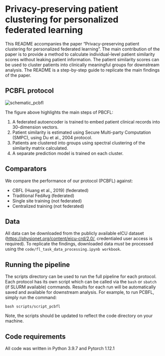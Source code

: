 # Privacy-preserving patient clustering for personalized federated learning
This README accompanies the paper “Privacy-preserving patient clustering for personalized federated learning”. The main contribution of the paper is to provide a method to calculate individual-level patient similarity scores without leaking patient information. The patient similarity scores can be used to cluster patients into clinically meaningful groups for downstream analysis. The README is a step-by-step guide to replicate the main findings of the paper. 
## PCBFL protocol
![schematic_pcbfl](https://github.com/G2Lab/pcfbl/assets/43360672/30fa78e3-984c-490b-be7a-7ed6cf1392d4)

The figure above highlights the main steps of PBCFL:
1.	A federated autoencoder is trained to embed patient clinical records into 30-dimension vectors.
2.	Patient similarity is estimated using Secure Multi-party Computation (SMPC), using Du et al., 2004 protocol.
3.	Patients are clustered into groups using spectral clustering of the similarity matrix calculated.
4.	A separate prediction model is trained on each cluster. 
## Comparators
We compare the performance of our protocol (PCBFL) against:
- CBFL (Huang et al., 2019) (federated)
- Traditional FedAvg (federated)
- Single site training (not federated)
- Centralized training (not federated) 
## Data
All data can be downloaded from the publicly available eICU dataset (https://physionet.org/content/eicu-crd/2.0/, credentialed user access is required). 
To replicate the findings, downloaded data *must* be processed using the  ```code/fl_task_data_processing.ipynb workbook```. 
## Running the pipeline
The scripts directory can be used to run the full pipeline for each protocol. Each protocol has its own script which can be called via the ```bash``` or ```sbatch``` (if SLURM available) commands. Results for each run will be automatically saved and available for downstream analysis. 
For example, to run PCBFL, simply run the command:
```
bash scripts/script_pcbfl
```
Note, the scripts should be updated to reflect the code directory on your machine. 
## Code requirements
All code was written in Python 3.9.7 and Pytorch 1.12.1

